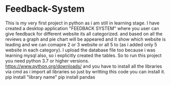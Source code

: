 # Feedback-System
This is my very first project in python as i am still in learning stage. 
I have created a desktop application "FEEDBACK SYSTEM" where you user can give feedback for different website its all categorized.
and based on all the reviews a graph and pie chart will be appeared and it show which website is leading and we can comapre 2 or 3 website or all 5 to (as i added only 5 website in each category).
I upload the database file too because i was learning mysql also, so i explicitly created the tables.
So to run this project you need python 3.7 or higher versions.
                           https://www.python.org/downloads/
and you have to install all the libraries via cmd as i import all libraries so just by writting this code you can install it.
                            pip install "library name"
                            pip install pandas
                         
